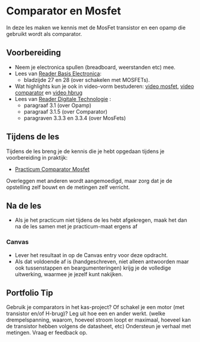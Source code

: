 # Comparator en Mosfet

In deze les maken we kennis met de MosFet transistor en een opamp die gebruikt wordt als comparator.

## Voorbereiding

- Neem je electronica spullen (breadboard, weerstanden etc) mee.   
- Lees van [Reader Basis Electronica](https://github.com/HU-TI-DEV/TI-S2/blob/main/hardware-interfacing/pdfs/reader-basis-electronica.pdf):
  - bladzijde 27 en 28 (over schakelen met MOSFETs).  
- Wat highlights kun je ook in video-vorm bestuderen: [video mosfet](https://www.youtube.com/watch?v=P0y_Jtsopz8), [video comparator](https://www.youtube.com/watch?v=QnOJolxtmro) en [video hbrug](https://www.youtube.com/watch?v=KOPIeIKWeqE)
- Lees van [Reader Digitale Technologie](https://github.com/HU-TI-DEV/TI-S2/blob/main/hardware-interfacing/pdfs/reader-dit.pdf) :
  - paragraaf 3.1 (over Opamp) 
  - paragraaf 3.1.5 (over Comparator)
  - paragraven 3.3.3 en 3.3.4 (over MosFets) 

## Tijdens de les

Tijdens de les breng je de kennis die je hebt opgedaan tijdens je voorbereiding in praktijk:

- [Practicum Comparator Mosfet](../hardware-interfacing/basis-elektronica/comparator-mosfet/practicum-comparator-mosfet.md) 

Overleggen met anderen wordt aangemoedigd, maar zorg dat je de opstelling zelf bouwt en de metingen zelf verricht.
  
## Na de les

- Als je het practicum niet tijdens de les hebt afgekregen, maak het dan na de les samen met je practicum-maat ergens af

### Canvas
- Lever het resultaat in op de Canvas entry voor deze opdracht. 
- Als dat voldoende af is (handgeschreven, niet alleen antwoorden maar ook tussenstappen en beargumenteringen) krijg je de volledige uitwerking, waarmee je jezelf kunt nakijken.

## Portfolio Tip
Gebruik je comparators in het kas-project? Of schakel je een motor (met transistor en/of H-brug)? Leg uit hoe een en ander werkt. (welke drempelspanning, waarom, hoeveel stroom loopt er maximaal, hoeveel kan de transistor hebben volgens de datasheet, etc) Ondersteun je verhaal met metingen. Vraag er feedback op.
